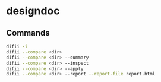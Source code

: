 # designdoc
## Commands
```bash
difii -i
difii --compare <dir>
difii --compare <dir> --summary
difii --compare <dir> --inspect
difii --compare <dir> --apply
difii --compare <dir> --report --report-file report.html
```
